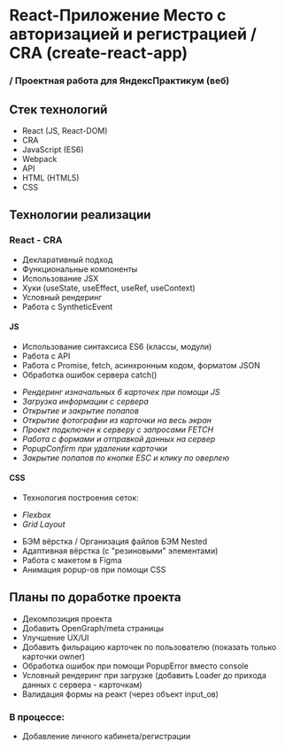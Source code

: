 # React-Приложение Место с авторизацией и регистрацией / CRA (create-react-app)

### / Проектная работа для ЯндексПрактикум (веб)

## Стек технологий

- React (JS, React-DOM)
- CRA
- JavaScript (ES6)
- Webpack
- API
- HTML (HTML5)
- CSS

## Технологии реализации

### React - CRA

- Декларативный подход
- Функциональные компоненты
- Использование JSX
- Хуки (useState, useEffect, useRef, useContext)
- Условный рендеринг
- Работа с SyntheticEvent

#### JS

- Использование синтаксиса ES6 (классы, модули)
- Работа с API
- Работа с Promise, fetch, асинхронным кодом, форматом JSON
- Обработка ошибок сервера catch()

* _Рендеринг изначальных 6 карточек при помощи JS_
* _Загрузка информации с сервера_
* _Открытие и закрытие попапов_
* _Открытие фотографии из карточки на весь экран_
* _Проект подключен к серверу с запросами FETCH_
* _Работа с формами и отправкой данных на сервер_
* _PopupConfirm при удалении карточки_
* _Закрытие попапов по кнопке ESC и клику по оверлею_

#### CSS

- Технология построения сеток:

* _Flexbox_
* _Grid Layout_

- БЭМ вёрстка / Организация файлов БЭМ Nested
- Адаптивная вёрстка (с "резиновыми" элементами)
- Работа с макетом в Figma
- Анимация popup-ов при помощи CSS

## Планы по доработке проекта

- Декомпозиция проекта
- Добавить OpenGraph/meta страницы
- Улучшение UX/UI
- Добавить фильрацию карточек по пользователю (показать только карточки owner)
- Обработка ошибок при помощи PopupError вместо console
- Условный рендеринг при загрузке (добавить Loader до прихода данных с сервера - карточкам)
- Валидация формы на реакт (через объект input_ов)

### В процессе:

- Добавление личного кабинета/регистрации
